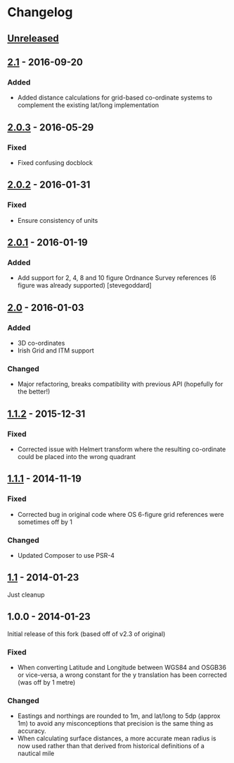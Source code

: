 # Changelog

## [Unreleased]

## [2.1] - 2016-09-20
### Added
- Added distance calculations for grid-based co-ordinate systems to complement the existing lat/long implementation

## [2.0.3] - 2016-05-29
### Fixed
- Fixed confusing docblock

## [2.0.2] - 2016-01-31
### Fixed
- Ensure consistency of units

## [2.0.1] - 2016-01-19
### Added
- Add support for 2, 4, 8 and 10 figure Ordnance Survey references (6 figure was already supported) [stevegoddard]

## [2.0] - 2016-01-03
### Added
- 3D co-ordinates
- Irish Grid and ITM support
### Changed
- Major refactoring, breaks compatibility with previous API (hopefully for the better!)

## [1.1.2] - 2015-12-31
### Fixed
- Corrected issue with Helmert transform where the resulting co-ordinate could be placed into the wrong quadrant

## [1.1.1] - 2014-11-19
### Fixed
- Corrected bug in original code where OS 6-figure grid references were sometimes off by 1
### Changed
- Updated Composer to use PSR-4

## [1.1] - 2014-01-23
Just cleanup

## 1.0.0 - 2014-01-23
Initial release of this fork (based off of v2.3 of original)
### Fixed
- When converting Latitude and Longitude between WGS84 and OSGB36 or vice-versa, a wrong constant for the y translation has been corrected (was off by 1 metre)
### Changed
- Eastings and northings are rounded to 1m, and lat/long to 5dp (approx 1m) to avoid any misconceptions that precision is the same thing as accuracy.
- When calculating surface distances, a more accurate mean radius is now used rather than that derived from historical definitions of a nautical mile

[Unreleased]: https://github.com/dvdoug/PHPCoord/compare/v2.1...HEAD
[2.1]: https://github.com/dvdoug/PHPCoord/compare/2.0.3...2.1
[2.0.3]: https://github.com/dvdoug/PHPCoord/compare/2.0.2...2.0.3
[2.0.2]: https://github.com/dvdoug/PHPCoord/compare/2.0.1...2.0.2
[2.0.1]: https://github.com/dvdoug/PHPCoord/compare/2.0...2.0.1
[2.0]: https://github.com/dvdoug/PHPCoord/compare/1.1.2...2.0
[1.1.2]: https://github.com/dvdoug/PHPCoord/compare/1.1.1...1.1.2
[1.1.1]: https://github.com/dvdoug/PHPCoord/compare/1.1...1.1.1
[1.1]: https://github.com/dvdoug/PHPCoord/compare/1.0...1.1

